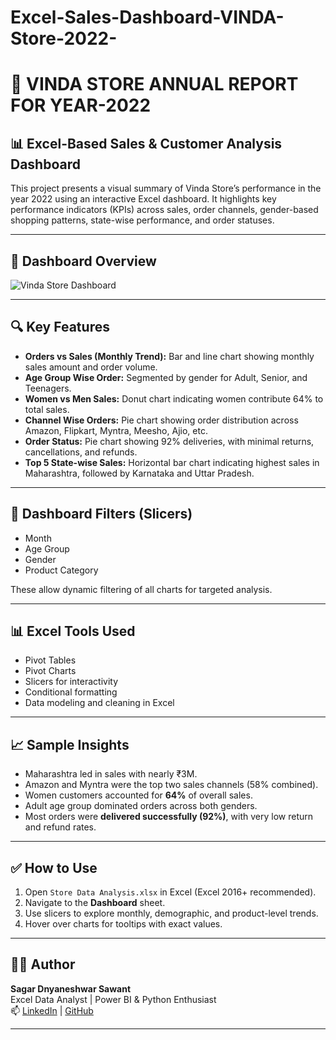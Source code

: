 # Excel-Sales-Dashboard-VINDA-Store-2022-
# 📘 VINDA STORE ANNUAL REPORT FOR YEAR-2022

## 📊 Excel-Based Sales & Customer Analysis Dashboard

This project presents a visual summary of Vinda Store’s performance in the year 2022 using an interactive Excel dashboard. It highlights key performance indicators (KPIs) across sales, order channels, gender-based shopping patterns, state-wise performance, and order statuses.

---

## 📁 Dashboard Overview

![Vinda Store Dashboard](Screenshot%202025-04-20%20110055.png)

---

## 🔍 Key Features

- **Orders vs Sales (Monthly Trend):** Bar and line chart showing monthly sales amount and order volume.
- **Age Group Wise Order:** Segmented by gender for Adult, Senior, and Teenagers.
- **Women vs Men Sales:** Donut chart indicating women contribute 64% to total sales.
- **Channel Wise Orders:** Pie chart showing order distribution across Amazon, Flipkart, Myntra, Meesho, Ajio, etc.
- **Order Status:** Pie chart showing 92% deliveries, with minimal returns, cancellations, and refunds.
- **Top 5 State-wise Sales:** Horizontal bar chart indicating highest sales in Maharashtra, followed by Karnataka and Uttar Pradesh.

---

## 🎯 Dashboard Filters (Slicers)

- Month  
- Age Group  
- Gender  
- Product Category

These allow dynamic filtering of all charts for targeted analysis.

---

## 📊 Excel Tools Used

- Pivot Tables  
- Pivot Charts  
- Slicers for interactivity  
- Conditional formatting  
- Data modeling and cleaning in Excel  

---

## 📈 Sample Insights

- Maharashtra led in sales with nearly ₹3M.
- Amazon and Myntra were the top two sales channels (58% combined).
- Women customers accounted for **64%** of overall sales.
- Adult age group dominated orders across both genders.
- Most orders were **delivered successfully (92%)**, with very low return and refund rates.

---

## ✅ How to Use

1. Open `Store Data Analysis.xlsx` in Excel (Excel 2016+ recommended).
2. Navigate to the **Dashboard** sheet.
3. Use slicers to explore monthly, demographic, and product-level trends.
4. Hover over charts for tooltips with exact values.

---

## 🧑‍💻 Author

**Sagar Dnyaneshwar Sawant**  
Excel Data Analyst | Power BI & Python Enthusiast  
📫 [LinkedIn](www.linkedin.com/in/sagar-sawant-92b98a316) | [GitHub](https://github.com/sagar24042004)

---



